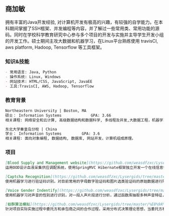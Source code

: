 ## 商加敏

拥有丰富的Java开发经验, 对计算机开发有极高的兴趣，有较强的自学能力。在本科期间掌握了SSH框架、并发编程等内容，并了解过一些常用类、常用功能的源码。同时在学校科学教育研究中心参与多个项目的开发与实施并主导学生开发小组的开发工作。硕士期间主攻大数据和机器学习，在Linux平台熟练使用 travisCI, aws platform, Hadoop, Tensorflow 等工具框架。
### 知识&技能
```markdown
- 常用语言: Java, Python
- 操作系统: Linux, Windows
- 网站技术: HTML/CSS, JavaScript, JavaEE
- 工具:TravisCI, AWS, Hadoop, Tensorflow
```
### 教育背景
```markdown
Northeastern University | Boston, MA 
硕士： Information Systems 			GPA: 3.66 
相关课程: 网络安全和云计算, 高级数据结构和数据科学, 多线程及并发,大数据工程，机器学习等。  

东北大学秦皇岛分校 | China
学士： Information Systems			GPA: 3.6
相关课程: 面向对象编程, 数据结构, 数据库, 网站开发，计算机组成原理。
```
### 项目
```markdown
[Blood Supply and Management website](https://github.com/weasdfzxc/Lysergids/tree/master/BloodSupplyMag)
运用OOD设计血液采集供应调配系统，使用SpringMVC Hibernate框架独立开发一个在线信息管理系统，使用账号分配权限，实现血液采集储存调配，并保证献血者优先使用。独立完成数据库设计、后台和前端Ajax代码的编写。并通过GitHub和travisCI 采取自动部署的方式部署于AWS，并建立防御机制防御XSS和SQL注入攻击。
```
```markdown
[Captcha Recognition](https://github.com/weasdfzxc/Lysergids/tree/master/ML/captcha)
使用机器学习进行验证码识别，对目前常用的字母数字验证码和图片选类验证码的原始数据进行降噪，切割处理，并进行归类生成训练集。使用TensorFlow，构建CNN神经网络并运用spark，进行分布式学习，获取最优参数组合，生成识别模型，对验证码进行识别。
```
```markdown
[Voice Gender Indentify](https://github.com/weasdfzxc/Lysergids/tree/master/ML/voicegender)
使用机器学习对声音的性别进行识别，对一段人声片段进行分析，通过函数库抽取多种声音特征，生成数据库。通过前期的探索性数据分析，确定关键声音特征，确定模型输入维度，并生成训练集。再使用TensorFlow，构建CNN神经网络并运用spark，进行分布式学习，获取最优参数组合，生成识别模型，对声音性别进行识别。
```
```markdown
[蚁群算法模拟](https://github.com/weasdfzxc/Lysergids/tree/master/%E8%9A%81%E7%BE%A4%E7%AE%97%E6%B3%95%E6%A8%A1%E6%8B%9F)
针对项目实际实施过程中委托方和承包商之间的合作过程，采用分布式决策理论思想，当委托方和承包商之间信息对称时，此时委托方可以完全预测到承包商的进度和控制项目进度需要的资金等，建立了按时完工情况下所用资金最小化的结构化进度风险控制模型。针对结构化进度风险控制模型设计了蚁群算法。
```